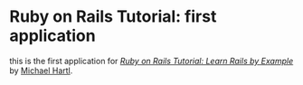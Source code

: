 # Ruby on Rails Tutorial: first application

this is the first application for 
[*Ruby on Rails Tutorial: Learn Rails by Example*](http://railstutorial.org/)
by [Michael Hartl](http:michaelhartl.com/).
